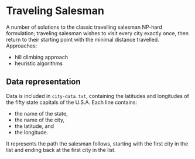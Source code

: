 # Traveling Salesman

A number of solutions to the classic travelling salesman NP-hard formulation; traveling salesman wishes to visit every city exactly once, 
then return to their starting point with the minimal distance travelled. Approaches: 
  
  * hill climbing approach
  * heuristic algorithms

Data representation
--------------------

Data is included in `city-data.txt`, containing the latitudes and longitudes of the fifty state capitals of the U.S.A.  Each line contains:
- the name of the state, 
- the name of the city, 
- the latitude, and 
- the longitude. 

It represents the path the salesman follows, starting with the first city in the list and ending back at the first city in the list.






